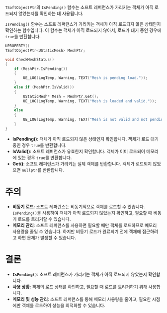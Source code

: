 `TSoftObjectPtr`의 `IsPending()` 함수는 소프트 레퍼런스가 가리키는 객체가 아직 로드되지 않았는지를 확인하는 데 사용됩니다.

`IsPending()` 함수는 소프트 레퍼런스가 가리키는 객체가 아직 로드되지 않은 상태인지 확인하는 함수입니다. 이 함수는 객체가 아직 로드되지 않아서, 로드가 대기 중인 경우에 `true`를 반환합니다.

```c++
UPROPERTY()
TSoftObjectPtr<UStaticMesh> MeshPtr;

void CheckMeshStatus()
{
    if (MeshPtr.IsPending())
    {
        UE_LOG(LogTemp, Warning, TEXT("Mesh is pending load."));
    }
    else if (MeshPtr.IsValid())
    {
        UStaticMesh* Mesh = MeshPtr.Get();
        UE_LOG(LogTemp, Warning, TEXT("Mesh is loaded and valid."));
    }
    else
    {
        UE_LOG(LogTemp, Warning, TEXT("Mesh is not valid and not pending."));
    }
}

```

- **IsPending()**: 객체가 아직 로드되지 않은 상태인지 확인합니다. 객체가 로드 대기 중인 경우 `true`를 반환합니다.
- **IsValid()**: 소프트 레퍼런스가 유효한지 확인합니다. 객체가 이미 로드되어 메모리에 있는 경우 `true`를 반환합니다.
- **Get()**: 소프트 레퍼런스가 가리키는 실제 객체를 반환합니다. 객체가 로드되지 않았으면 `nullptr`를 반환합니다.

# 주의

- **비동기 로드**: 소프트 레퍼런스는 비동기적으로 객체를 로드할 수 있습니다. `IsPending()`을 사용하여 객체가 아직 로드되지 않았는지 확인하고, 필요할 때 비동기 로드를 트리거할 수 있습니다.
- **메모리 관리**: 소프트 레퍼런스를 사용하면 필요할 때만 객체를 로드하므로 메모리 사용량을 줄일 수 있습니다. 하지만 비동기 로드가 완료되기 전에 객체에 접근하려고 하면 문제가 발생할 수 있습니다.
# 결론

- **`IsPending()`**: 소프트 레퍼런스가 가리키는 객체가 아직 로드되지 않았는지 확인합니다.
- **사용 상황**: 객체의 로드 상태를 확인하고, 필요할 때 로드를 트리거하기 위해 사용합니다.
- **메모리 및 성능 관리**: 소프트 레퍼런스를 통해 메모리 사용량을 줄이고, 필요한 시점에만 객체를 로드하여 성능을 최적화할 수 있습니다.